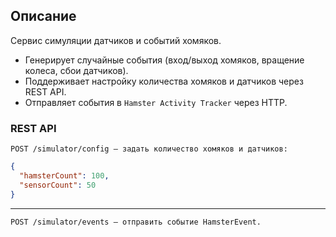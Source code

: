 ## Описание
Сервис симуляции датчиков и событий хомяков.
- Генерирует случайные события (вход/выход хомяков, вращение колеса, сбои датчиков).
- Поддерживает настройку количества хомяков и датчиков через REST API.
- Отправляет события в `Hamster Activity Tracker` через HTTP.


### REST API

```
POST /simulator/config — задать количество хомяков и датчиков:
```

```json
{
  "hamsterCount": 100,
  "sensorCount": 50
}
```

---
```
POST /simulator/events — отправить событие HamsterEvent.
```
